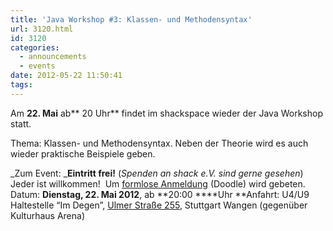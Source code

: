 ```yaml
---
title: 'Java Workshop #3: Klassen- und Methodensyntax'
url: 3120.html
id: 3120
categories:
  - announcements
  - events
date: 2012-05-22 11:50:41
tags:
---
```


Am **22\. Mai** ab** 20 Uhr** findet im shackspace wieder der Java Workshop statt.

Thema: Klassen- und Methodensyntax.
Neben der Theorie wird es auch wieder praktische Beispiele geben.

_Zum Event:
_**Eintritt frei!** (_Spenden an shack e.V. sind gerne gesehen_) Jeder ist willkommen!  Um [formlose Anmeldung](http://www.doodle.com/5g646snp4g7xp5im) (Doodle) wird gebeten.
Datum: **Dienstag, 22\. Mai 2012**, ab **20:00 ****Uhr
**Anfahrt: U4/U9 Haltestelle “Im Degen”, [Ulmer Straße 255](https://blog.shackspace.de/?page_id=713), Stuttgart Wangen (gegenüber Kulturhaus Arena)
